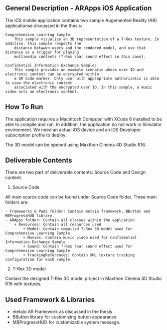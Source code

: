 ## General Description - ARApps iOS Application

The iOS mobile application contains two sample Augemented Reality (AR) applicationse discussed in the thesis: 
	
	Comprehensive Learning Sample:
		This sample visualize an 3D representation of a T-Rex texture. In addition, this sample respects the
		distance betwwen users and the rendered model, and use that distance as a trigger for playing
		multimedia contents (T-Rex roar sound effect in this case).

	Confidential Information Exchange Sample:
		This sample provides an example scenario where user ID and electronic content can be encrypted within
		a QR Code marker. Only user with appropriate authorizatio is able to view the electronic content 
		associated with the encrypted user ID. In this sample, a music video acts an electronic content.


## How To Run

The application requires a Macintosh Computer with XCode 6 installed to be able to compile and run.
In addition, the application do not work in Simulator environment. We need an actual iOS device and an iOS Developer subscription profile to deploy.

The 3D model can be opened using Maxthon Cinema 4D Studio R16.

## Deliverable Contents

There are two part of deliverable contents: Source Code and Design content.

1. Source Code

All main source code can be found under Source Code folder. Three main folders are:

	- Frameworks & Pods folder: Contain metaio framework, BButton and MBProgressHUD library.
	- ARApps folder: Contain all classes within the applcation
		+ Resources: Contain all resources used
			+ Model: Contain compiled T-Rex 3D model used for Comprehensive Learning Sample
			+ Movies: Contain music video used for Confidential Information Exchange Sample
			+ Sound: Contain T-Rex roar sound effect used for Comprehensive Learning Sample
			+ TrackingReferences: Contain XML texture tracking configuration for each sample.

2. T-Rex 3D model

Contain the designed T-Rex 3D model project in Maxthon Cinema 4D Studio R16 with textures.


## Used Framework & Libraries

- metaio AR Framework as discussed in the thesis
- BButton library for customizing button appearance
- MBProgressHUD for customizable system message.
